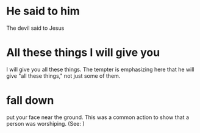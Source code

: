 
# He said to him
The devil said to Jesus

# All these things I will give you
I will give you all these things. The tempter is emphasizing here that he will give "all these things," not just some of them.

# fall down
put your face near the ground. This was a common action to show that a person was worshiping. (See: )